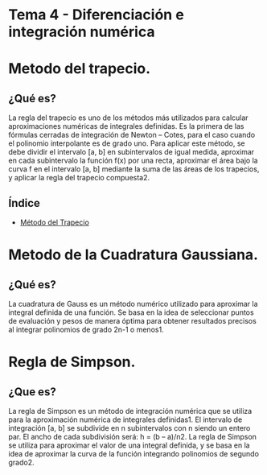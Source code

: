 # Tema 4 - Diferenciación e integración numérica

# Metodo del trapecio.

## ¿Qué es?
La regla del trapecio es uno de los métodos más utilizados para calcular aproximaciones numéricas de integrales definidas. Es la primera de las fórmulas cerradas de integración de  Newton – Cotes, para el caso cuando el polinomio interpolante es de grado uno.
Para aplicar este método, se debe dividir el intervalo [a, b] en subintervalos de igual medida, aproximar en cada subintervalo la función f(x) por una recta, aproximar el área bajo la curva f en el intervalo [a, b] mediante la suma de las áreas de los trapecios, y aplicar la regla del trapecio compuesta2.

## Índice
- [Método del Trapecio](Metodo_del_trapecio/Descripcion.md)

# Metodo de la Cuadratura Gaussiana.

## ¿Qué es?
La cuadratura de Gauss es un método numérico utilizado para aproximar la integral definida de una función. Se basa en la idea de seleccionar puntos de evaluación y pesos de manera óptima para obtener resultados precisos al integrar polinomios de grado 2n-1 o menos1.



# Regla de Simpson.

## ¿Que es?

La regla de Simpson es un método de integración numérica que se utiliza para la aproximación numérica de integrales definidas1. El intervalo de integración [a, b] se subdivide en n subintervalos con n siendo un entero par. El ancho de cada subdivisión será: h = (b – a)/n2. La regla de Simpson se utiliza para aproximar el valor de una integral definida, y se basa en la idea de aproximar la curva de la función integrando polinomios de segundo grado2.
